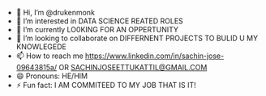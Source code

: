 - 👋 Hi, I’m @drukenmonk
- 👀 I’m interested in DATA SCIENCE REATED ROLES
- 🌱 I’m currently LO0KING FOR AN OPPERTUNITY
- 💞️ I’m looking to collaborate on DIFFERNENT PROJECTS TO BULID U MY KNOWLEGEDE
- 📫 How to reach me https://www.linkedin.com/in/sachin-jose-09643815a/ OR SACHINJOSEETTUKATTIL@GMAIL.COM
- 😄 Pronouns: HE/HIM
- ⚡ Fun fact: I AM COMMITEED TO MY JOB THAT IS IT!

<!---
drukenmonk/drukenmonk is a ✨ special ✨ repository because its `README.md` (this file) appears on your GitHub profile.
You can click the Preview link to take a look at your changes.
--->
